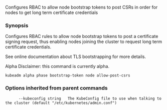 
Configures RBAC to allow node bootstrap tokens to post CSRs in order for nodes to get long term certificate credentials

### Synopsis


Configures RBAC rules to allow node bootstrap tokens to post a certificate signing request, thus enabling nodes joining the cluster to request long term certificate credentials. 

See online documentation about TLS bootstrapping for more details. 

Alpha Disclaimer: this command is currently alpha.

```
kubeadm alpha phase bootstrap-token node allow-post-csrs
```

### Options inherited from parent commands

```
      --kubeconfig string   The KubeConfig file to use when talking to the cluster (default "/etc/kubernetes/admin.conf")
```

